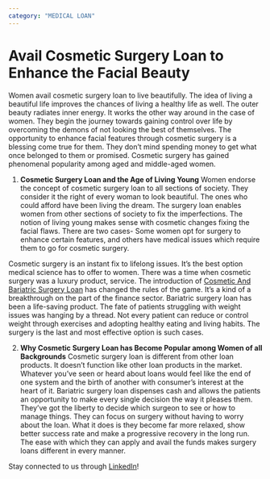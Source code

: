 ```yaml
---
category: "MEDICAL LOAN"
---
```


# Avail Cosmetic Surgery Loan to Enhance the Facial Beauty

Women avail cosmetic surgery loan to live beautifully. The idea of living a beautiful life improves the chances of living a healthy life as well. The outer beauty radiates inner energy. It works the other way around in the case of women. They begin the journey towards gaining control over life by overcoming the demons of not looking the best of themselves. The opportunity to enhance facial features through cosmetic surgery is a blessing come true for them. They don’t mind spending money to get what once belonged to them or promised. Cosmetic surgery has gained phenomenal popularity among aged and middle-aged women.

1. **Cosmetic Surgery Loan and the Age of Living Young**
   Women endorse the concept of cosmetic surgery loan to all sections of society. They consider it the right of every woman to look beautiful. The ones who could afford have been living the dream. The surgery loan enables women from other sections of society to fix the imperfections. The notion of living young makes sense with cosmetic changes fixing the facial flaws. There are two cases- Some women opt for surgery to enhance certain features, and others have medical issues which require them to go for cosmetic surgery.

Cosmetic surgery is an instant fix to lifelong issues. It’s the best option medical science has to offer to women. There was a time when cosmetic surgery was a luxury product, service. The introduction of [Cosmetic And Bariatric Surgery Loan](https://medical.tlc.com.au/bariatric-surgery/) has changed the rules of the game. It’s a kind of a breakthrough on the part of the finance sector. Bariatric surgery loan has been a life-saving product. The fate of patients struggling with weight issues was hanging by a thread. Not every patient can reduce or control weight through exercises and adopting healthy eating and living habits. The surgery is the last and most effective option is such cases.

2. **Why Cosmetic Surgery Loan has Become Popular among Women of all Backgrounds**
   Cosmetic surgery loan is different from other loan products. It doesn’t function like other loan products in the market. Whatever you’ve seen or heard about loans would feel like the end of one system and the birth of another with consumer’s interest at the heart of it. Bariatric surgery loan dispenses cash and allows the patients an opportunity to make every single decision the way it pleases them. They’ve got the liberty to decide which surgeon to see or how to manage things. They can focus on surgery without having to worry about the loan. What it does is they become far more relaxed, show better success rate and make a progressive recovery in the long run. The ease with which they can apply and avail the funds makes surgery loans different in every manner.

Stay connected to us through [LinkedIn](https://www.linkedin.com/company/tlc-total-lifestyle-credit/)!
